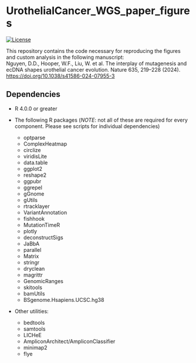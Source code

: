 # UrothelialCancer_WGS_paper_figures
[![License](https://img.shields.io/badge/License-BSD_3--Clause-blue.svg)](https://opensource.org/licenses/BSD-3-Clause)

This repository contains the code necessary for reproducing the figures and custom analysis in the following manuscript:  
Nguyen, D.D., Hooper, W.F., Liu, W. et al. The interplay of mutagenesis and ecDNA shapes urothelial cancer evolution. Nature 635, 219–228 (2024).   
https://doi.org/10.1038/s41586-024-07955-3

## Dependencies
* R 4.0.0 or greater
* The following R packages (*NOTE*: not all of these are required for every component. Please see scripts for individual dependencies)
    * optparse
    * ComplexHeatmap
    * circlize
    * viridisLite
    * data.table
    * ggplot2
    * reshape2
    * ggpubr
    * ggrepel
    * gGnome
    * gUtils
    * rtracklayer
    * VariantAnnotation
    * fishhook
    * MutationTimeR
    * plotly
    * deconstructSigs
    * JaBbA
    * parallel
    * Matrix
    * stringr
    * dryclean
    * magrittr
    * GenomicRanges
    * skitools
    * bamUtils
    * BSgenome.Hsapiens.UCSC.hg38

* Other utilities:
    * bedtools
    * samtools
    * LICHeE
    * AmpliconArchitect/AmpliconClassifier
    * minimap2
    * flye
 